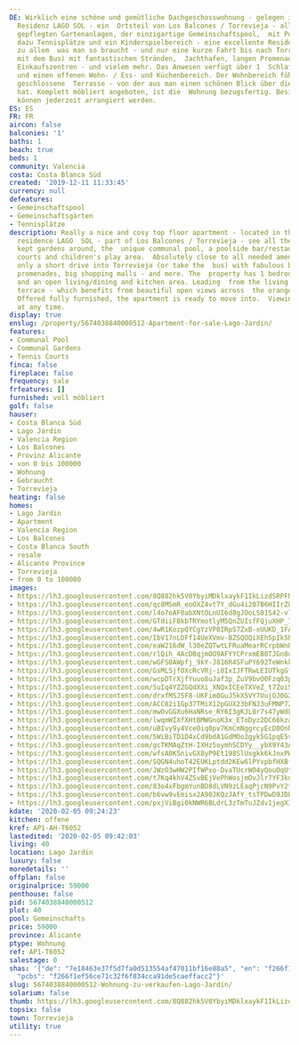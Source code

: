 ```yaml
---
DE: Wirklich eine schöne und gemütliche Dachgeschosswohnung - gelegen in der spanischen
  Residenz LAGO SOL - ein  Ortsteil von Los Balcones / Torrevieja - all die riesigen
  gepflegten Gartenanlagen, der einzigartige Gemeinschaftspool,  mit Poolbar / Restaurant,
  dazu Tennisplätze und ein Kinderspielbereich - eine excellente Residenz. Fussläufig
  zu allem  was man so braucht - und nur eine kurze Fahrt bis nach Torrevieja (oder
  mit dem Bus) mit fantastischen Stränden,  Jachthafen, langen Promenaden, großen
  Einkaufszentren - und vielem mehr. Das Anwesen verfügt über 1  Schlafzimmer, Bad
  und einen offenen Wohn- / Ess- und Küchenbereich. Der Wohnbereich führt in eine
  geschlossene  Terrasse - von der aus man einen schönen Blick über die Orangenplantagen
  hat. Komplett möbliert angeboten, ist die  Wohnung bezugsfertig. Besichtigungen
  können jederzeit arrangiert werden.
ES: ES
FR: FR
aircon: false
balconies: '1'
baths: 1
beach: true
beds: 1
community: Valencia
costa: Costa Blanca Süd
created: '2019-12-11 11:33:45'
currency: null
defeatures:
- Gemeinschaftspool
- Gemeinschaftsgärten
- Tennisplätze
description: Really a nice and cosy top floor apartment - located in the lovely Spanish
  residence LAGO  SOL - part of Los Balcones / Torrevieja - see all the huge well
  kept gardens around, the  unique communal pool, a poolside bar/restaurant, tennis
  courts and children's play area.  Absolutely close to all needed amenities - and
  only a short drive into Torrevieja (or take the  bus) with fabulous beaches, marina,
  promenades, big shopping malls - and more. The  property has 1 bedroom, bathroom
  and an open living/dining and kitchen area. Leading  from the living area is a closed
  terrace - which benefits from beautiful open views across  the orange plantations.
  Offered fully furnished, the apartment is ready to move into.  Viewings can be arranged
  at any time.
display: true
enslug: /property/5674038840000512-Apartment-for-sale-Lago-Jardin/
features:
- Communal Pool
- Communal Gardens
- Tennis Courts
finca: false
fireplace: false
frequency: sale
frfeatures: []
furnished: voll möbliert
golf: false
hauser:
- Costa Blanca Süd
- Lago Jardin
- Valencia Region
- Los Balcones
- Provinz Alicante
- von 0 bis 100000
- Wohnung
- Gebraucht
- Torrevieja
heating: false
homes:
- Lago Jardin
- Apartment
- Valencia Region
- Los Balcones
- Costa Blanca South
- resale
- Alicante Province
- Torrevieja
- from 0 to 100000
images:
- https://lh3.googleusercontent.com/8Q882hk5V0YbyiMDklxaykF1IkLizdSRPFN5_SbwpNrCiVamNsFeWK0INpPuv0mLURAPz9sxqKwI-j00ObU=w640-rj-e30-l100
- https://lh3.googleusercontent.com/qc8MSmR_eoOXZ4vt7Y_dGu4i207B6HIIrZ8Y4yCPpPSw0R1ImdRdyJhK-BtjiE9eS1U6FQexMckeDMJPpXM=w640-rj-e30-l100
- https://lh3.googleusercontent.com/l4o7oAF0abXNtOLnUI6d8gJOoLS01S42-vlt7PReOi0gP2_Af6LHLoFip3wWRAqmUpmJyYrPlTf6OD1jnyWQ=w640-rj-e30-l100
- https://lh3.googleusercontent.com/GTdiiFBkbTRYmotlyM5QnZUIsfFQjuXHP_7dWdacURmCxV0e10VvEBpEecQUVoJpOspggLEPlaGOpJz7eBU=w640-rj-e30-l100
- https://lh3.googleusercontent.com/4wR1KozpQYCgYzVP0IRpS7ZxB-xUUKD_1FAvjXRd9wHfR_OKfoXs1bvF2WYqCXq22DUwMpVyk7FR3RpxKrg=w640-rj-e30-l100
- https://lh3.googleusercontent.com/IbV17nLDFf14UeXVmv-BZSQOQiXEh5pIk5R1I2fQCcOJOWMKX5SlJNehMsadMc-eKCrFuNOB3q-pf-OaLfIkgA=w640-rj-e30-l100
- https://lh3.googleusercontent.com/eaW216dW_l30eZQTwtLFRuaMearRCrpbWnRn-bn42nSIEYK79PVJo-FSOwkWGxt0vrnhBY83T4xBEOfFuam0cg=w640-rj-e30-l100
- https://lh3.googleusercontent.com/rlQih_4AcDBqjmOO9AFYYCPrxmEB0TJGn8ucDW5Wuk-CQnJKfJraGCR88juIBrHLDaXb8_3tyGxC0go6r9t9=w640-rj-e30-l100
- https://lh3.googleusercontent.com/wGFS0AWpfj_9kY-J816R4SFuPY692TeWnkkhDFq8CtUc1n_hljpmehTXkxd_E5ubGeMClVcQ2zs0WeQPAL98JA=w640-rj-e30-l100
- https://lh3.googleusercontent.com/GsMLSjfOXcRcVRj-i0IxIJFTRwLEIUTkgGflAj_JfqJexEb4Ro9Aw6z-ddMNcMzKMysDFVR5vSx_wWXVwkXq=w640-rj-e30-l100
- https://lh3.googleusercontent.com/wcpDTrXjfYuuo8uJaf3p_ZuV9bvO0Fzq03p-UGnNHupXoYXJxG4-wk2EFE8G3x16RvoaxJLf8ebxyEhyQBPA2g=w640-rj-e30-l100
- https://lh3.googleusercontent.com/SuIq4YZZGQdXXi_XNQxICEeTXVeZ_t7ZoiS4A_eXNdNztN8M84ZlRTYLaRpsls1NJxb8UIMuUZDixfXZZj7b=w640-rj-e30-l100
- https://lh3.googleusercontent.com/drxfMSJ5F8-UKFim0GuJ5kX5VY7UujOJ0G2ycYhK-xHBBkLul1NPuyLmh7Kme1l9Yq_e7MNcWwan8Juc2AGh2g=w640-rj-e30-l100
- https://lh3.googleusercontent.com/ACC82i1Gp37TMiX12pGUX23bFNJ3uFMNP72p2kCMgxFDZs1ZR87H-BEsN1WUrVGqboOyhuXkEiLqFknefFetBQ=w640-rj-e30-l100
- https://lh3.googleusercontent.com/mwOvGGXu6HaNRse_RY6I3gKJL8r7s47yWdLGHftFtCvlMGbV5zi2EPONaeBSPO-9Hz0i7l5toFVwXdaKbIdS=w640-rj-e30-l100
- https://lh3.googleusercontent.com/lwqmWIXfXHtBMWGnoK3x_EToDyz2DC66kza5XbqmeZoWcd8V4DG1RJh7Nyf5EpKNFHzSyov7GpkPssNSs0Ky=w640-rj-e30-l100
- https://lh3.googleusercontent.com/uBIvy9y4VceOiq0pv7KmCmNggrcyEcD8OnNSD_1Xxwqq2oCPRtCDXHXMd9XhCrp0BU-F4GeBMkcqppTo22nK=w640-rj-e30-l100
- https://lh3.googleusercontent.com/5WiBiTD1D4xCd9bdA1GdMOo2gyk5G1pqE5vTzDYWcqQrQUQcO_plW4UYLKHKCZw6IKXvqkcIPyAkcW8C373q=w640-rj-e30-l100
- https://lh3.googleusercontent.com/gcTKMAqZtH-IXHz5oymhSCDYy__ybX9Y43Au2ICXI8ZaFh2k8DVtRaIo4xVT6ByhlPGew-xk7JJPMeuiQ5I=w640-rj-e30-l100
- https://lh3.googleusercontent.com/wfsA0K5nivGX8yP9Et198SlUxgkk6kJnxPWzeoK3NX5hFpJ-mnwtqCpnK5vWugNrCY3o8f_NZz3EZs92iMI=w640-rj-e30-l100
- https://lh3.googleusercontent.com/SQGN4uhoT42EUKLptdd2KEw6lPYvpbfHXBfpmfcPWxEYnAmPBeHZpm7kcdpW16hfC3XsPO0hN5m37-k-C2oS=w640-rj-e30-l100
- https://lh3.googleusercontent.com/JWzO3wHW2PIfWPxo-DvaTUcrWO4yQouOqUtspGBd_yfmCnT_-I-5DS1w1CBl821yZ6GkeMhFfRJLzkROR7M4=w640-rj-e30-l100
- https://lh3.googleusercontent.com/t7Kq4khV4ZSvBEjVePhWosjmOvJlr7YF3knZSb8RtbFlc5HZRrlJ74DG0mAlDEOmvRgENqsHIOvwJw4AkFY=w640-rj-e30-l100
- https://lh3.googleusercontent.com/83o4xFbgmYunBD8dLVN9zLEaqPjcN9PvY2tQwLFKPMJu0XgXWOAqe-Vr5ufh_jYbzK51wLt9nPHAZMSelNmN6w=w640-rj-e30-l100
- https://lh3.googleusercontent.com/b6vw9vEmisx2A90JKQzJAfY_tsTPDwD9JDEe2hnsJgrAO703NrI_Om5uefdTVs8GUZvnM3LfCJC-_yn3ABh_=w640-rj-e30-l100
- https://lh3.googleusercontent.com/pxjViBgi0kNWR6BLdrL3zTmTuJZdv1jegX37ZDn0TOS4mouE1wRqzj8jpMvRxxNKpzXo8VZN1-nGLXKEQPQq=w640-rj-e30-l100
kdate: '2020-02-05 09:24:23'
kitchen: offene
kref: AP1-AH-T6052
lastedited: '2020-02-05 09:42:03'
living: 40
location: Lago Jardin
luxury: false
moredetails: ''
offplan: false
originalprice: 59000
penthouse: false
pid: 5674038840000512
plot: 40
pool: Gemeinschafts
price: 59000
province: Alicante
ptype: Wohnung
ref: AP1-T6052
salestage: 0
shas: '{"de": "7e18463e37f5d7fa0d513554af47011bf16e88a5", "en": "f266f1ef56ce71c32f6f834cca91de5caeffacc2",
  "pcbs": "f266f1ef56ce71c32f6f834cca91de5caeffacc2"}'
slug: 5674038840000512-Wohnung-zu-verkaufen-Lago-Jardin/
solarium: false
thumb: https://lh3.googleusercontent.com/8Q882hk5V0YbyiMDklxaykF1IkLizdSRPFN5_SbwpNrCiVamNsFeWK0INpPuv0mLURAPz9sxqKwI-j00ObU=w400-h240-n-rj-e30-l100
topsix: false
town: Torrevieja
utility: true
---
```

